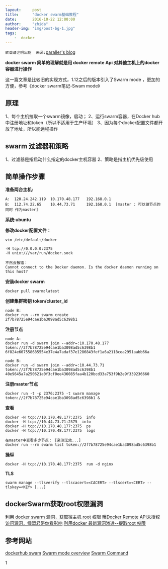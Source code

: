 ```yaml
---
layout:     post
title:      "docker swarm基础教程"
date:       2016-10-22 12:00:00
author:     "zhida"
header-img: "img/post-bg-1.jpg"
tags:
    -  docker 
---
```


`转载请注明出处  来源:`[paraller's blog](http://www.paraller.com)

**docker swarm 简单的理解就是用 docker remote Api 对其他主机上的docker 容器进行操作**

这一篇文章是比较旧的实现方式，1.12之后的版本引入了Swarm mode ，更加的方便，参考《docker swarm笔记-Swam mode》

## 原理

1、每个主机拉取一个swarm镜像，启动；
2、运行swarm容器，在Docker hub 中注册地址和token（所以不适用于生产环境）
3、因为每个docker配置文件都开放了地址，所以能远程操作


## swarm 过滤器和策略

1、过滤器是指启动什么指定的docker主机容器
2、策略是指主机优先级使用

## 简单操作步骤

**准备两台主机:**

```
A:	120.24.242.119 	10.170.48.177 	192.168.0.1
B:	112.74.22.65 	10.44.73.71 	192.168.0.1  [master : 可以做节点的同时 作为master]
```

**系统:ubuntu**

**修改docker配置文件：**

```
vim /etc/default/docker 

-H tcp://0.0.0.0:2375
-H unix:///var/run/docker.sock

不然会报错：
Cannot connect to the Docker daemon. Is the docker daemon running on this host?
```

**安装docker swarm**

```
docker pull swarm:latest
```

**创建集群密钥 token/cluster_id**

```
node B:
docker run --rm swarm create
2f7b78725e94cae1ba3098ad5c6398b1
```

**注册节点**

```
node A:
docker run -d swarm join --addr=:10.170.48.177 token://2f7b78725e94cae1ba3098ad5c6398b1
6f824e607558685554e37e4a7adaf37e1286843fef1a6a2118cea2951aabb66a

node B:
docker run -d swarm join --addr=:10.44.73.71 token://2f7b78725e94cae1ba3098ad5c6398b1
40e9645a7a250621a0f3cf0ee436085faa4b120bcd33a753f9b2e9f339236660
```

**注册master节点**

```
docker run -t -p 2376:2375 -t swarm manage token://2f7b78725e94cae1ba3098ad5c6398b1 &
```

**查看**
                                                                                                                                                                                                                                                
```
docker -H tcp://10.170.48.177:2375  info
docker -H tcp://10.44.73.71:2375  info
docker -H tcp://10.170.48.177:2375  ps
docker -H tcp://10.170.48.177:2375  logs

在master中查看多少节点： [亲测无效...]
docker run --rm swarm list token://2f7b78725e94cae1ba3098ad5c6398b1

```

**操纵**

```
docker -H tcp://10.170.48.177:2375  run -d nginx
```

**TLS**

```
swarm manage --tlsverify --tlscacert=<CACERT> --tlscert=<CERT> --tlskey=<KEY> [...]
```

## dockerSwarm获取root权限漏洞

[利用 docker swarm 漏洞，获取宿主机 root 权限](https://ywwd.net/read-1110)
[曝Docker Remote API未授权访问漏洞，绿盟君带你看影响](http://blog.nsfocus.net/docker-remote-api-unauthorized-access-vulnerability/)
[利用docker 最新漏洞渗透--提取root 权限](http://www.cnblogs.com/hanyifeng/p/5526799.html)


## 参考网站
[dockerhub swam](https://hub.docker.com/_/swarm/) 
[Swarm mode overview](https://docs.docker.com/engine/swarm/)
[Swarm Command](https://docs.docker.com/swarm/reference/swarm/)





1